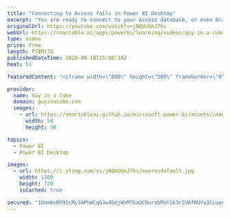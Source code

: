 ```yaml
---
title: "Connecting to Access fails in Power BI Desktop"
excerpt: "You are ready to connect to your Access database, or even Oracle, and get an error saying your driver/provider isn't available from Power BI Desktop. Wait what?!?   ACE Driver: https://www.microsoft.com/download/details.aspx?id=54920  📢 Become a member: https://guyinacu.be/membership \r \r *******************"
originalUrl: https://youtube.com/watch?v=jNQUUGmJ7hs
webUrl: https://smartable.ai/apps/powerbi/learning/videos/guy-in-a-cube-connecting-to-access-fails-in-power-bi-desktop/
type: video
price: Free
length: PT8M17S
publishedDateTime: 2020-09-10T15:00:18Z
heat: 51

featuredContent: "<iframe width=\"800\" height=\"500\" frameborder=\"0\" src=\"https://www.youtube.com/embed/jNQUUGmJ7hs\" allow=\"accelerometer; autoplay; encrypted-media; gyroscope; picture-in-picture\" allowfullscreen></iframe>"

provider:
  name: Guy in a Cube
  domain: guyinacube.com
  images:
    - url: https://smartableai.github.io/microsoft-power-bi/assets/images/organizations/guyinacube.com-50x50.jpg
      width: 50
      height: 50

topics:
  - Power BI
  - Power BI Desktop

images:
  - url: https://i.ytimg.com/vi/jNQUUGmJ7hs/maxresdefault.jpg
    width: 1280
    height: 720
    isCached: true

secured: "1Unm6sKM91cMy3APhWCqG3w4GejWnM7kaUCNurxbMaY1k3rZdAfWUVa3CLueALFW3Q6dIgVo5Ge/KLrK+eJS8Pbr+RJQrYYymB2wMTEtRrfIUXbYrf+6TpL8He5WuLrhrrqLlxYhtDe89OsVs/gX/0huxdTtyzWTPhz54ok5t8G/vePSdYDGsTI34pw2fiKhjTp5+fqTaww9gKcHqpsAFqVr26gQCbHkbLRUEmToJacVs3dUJdxGWfU18yi4I7ytgnV/ii05I5uEx2pN7RTCAWFbwM67k23mUQwxCRKW8qfu8rsK0aa16ZR8/NZ49nIKkPZp3b+qyOvPGIgLhOysLYqJZ09F0B5MIqP426GlH48++jAlyY+0H6HNhazr4RQl5OMj+ztAZttQp6WIfLFBCNM7/RDJKNo/YkV+UPtVIDY=;l3Zb4vA9smpEn4flBbuA+g=="
---
```


